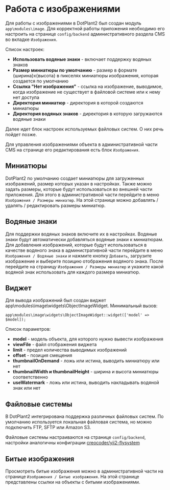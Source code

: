 # Работа с изображениями

Для работы с изображениями в DotPlant2 был создан модуль `app\modules\image`. Для корректной работы приложения необходимо его настроить на странице `config/backend` административного раздела CMS во вкладке `Изображения`.

Список настроек:

* **Использовать водяные знаки** - включает поддержку водяных знаков
* **Размер миниатюры по умолчанию** - размер в формате {ширина}x{высота} в пикселях миниатюры изображения, которая создается по умолчанию
* **Ссылка "Нет изображения"** - ссылка на изображение, выводимое, когда изображение не существует в файловой системе или к нему нет доступа
* **Директория миниатюр** - директория в которой создаются миниатюры
* **Директория водяных знаков** - директория в которую загружаются водяные знаки

Далее идет блок настроек используемых файловых систем. О них речь пойдет позже.

Для управления изображениями объекта в административной части CMS на странице его редактирования есть блок `Изображения`.

## Миниатюры

DotPlant2 по умолчанию создает миниатюры для загруженных изображений, размер которых указан в настройках. Также можно задать размеры, которые будут использоваться во внешней части приложения. Для этого в административной части перейдите в меню `Изображения / Размеры миниатюр`. На этой странице можно добавлять / удалять / редактировать размеры миниатюр.

## Водяные знаки

Для поддержки водяных знаков включите их в настройках. Водяные знаки будут автоматически добавляться водяные знаки к миниатюрам. Для добавления изображений, которые будут использоваться в качестве водяного знака в административной части перейдите в меню `Изображения / Водяные знаки` и нажмите кнопку `Добавить`, загрузите изображение и выберите позицию отображения водяного знака. После перейдите на страницу `Изображения / Размеры миниатюр` и укажите какой водяной знак использовать для каждого размера миниатюр.

## Виджет

Для вывода изображений был создан виджет app\modules\image\widgets\ObjectImageWidget. Минимальный вызов:

```
app\modules\image\widgets\ObjectImageWidget::widget(['model' => $model]);
```

Список параметров:

* **model** - модель объекта, для которого нужно вывести изображения
* **viewFile** - файл отображения виджета
* **limit** - предел количества выводимых изображений
* **offset** - позиция смещения
* **thumbnailOnDemand** - ложь или истина, выводить миниатюру или нет
* **thumbnailWidth и thumbnailHeight** - ширина и высота миниатюры соответственно
* **useWatermark** - ложь или истина, выводить накладывать водяной знак или нет

## Файловые системы

В DotPlant2 интегрирована поддержка различных файловых систем. По умолчанию используется локальная файловая система, но можно подключить FTP, SFTP или Amazon S3. 

Файловые системы настраиваются на странице `config/backend`, настройки аналогичны конфиграции [creocoder/yii2-flysystem](https://github.com/creocoder/yii2-flysystem)


## Битые изображения

Просмотреть битые изображения можно в административной части на странице `Изображения / Битые изображения`. На этой странице представлены ссылки на объекты с битыми изображениями.